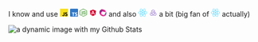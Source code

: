 I know and use <img alt="Javascript" title="Javascript" src=".misc/js.svg" height="16" /> <img alt="Typescript" title="Typescript" src=".misc/ts.svg" height="16" /> <img alt="Node.js" title="Node.js" src=".misc/node.svg" height="16" /> <img alt="Angular 2+" title="Angular 2+" src=".misc/angular.svg" height="16" /> <img alt="RxJS" title="RxJS" src=".misc/rxjs.svg" height="16" /> and also <img alt="React.js" title="React.js" src=".misc/react.svg" height="16" /> <img alt="Redux" title="Redux" src=".misc/redux.svg" height="16" /> a bit (big fan of <img alt="React.js" title="React.js" src=".misc/react.svg" height="16" /> actually)

![a dynamic image with my Github Stats](https://github-readme-stats.vercel.app/api?username=AlexAtHome&theme=algolia&hide_title=true&hide_border)
